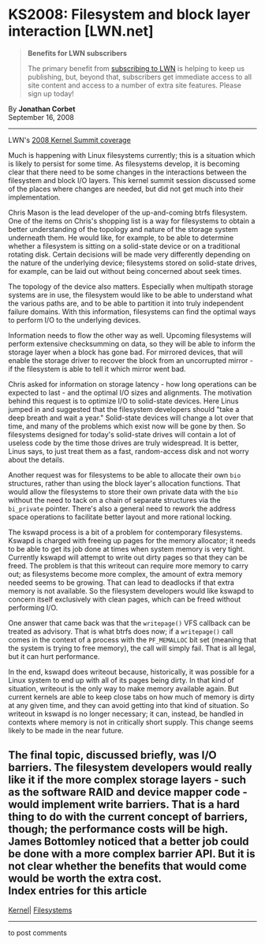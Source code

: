 # KS2008: Filesystem and block layer interaction [LWN.net]

> **Benefits for LWN subscribers**
> 
> The primary benefit from [subscribing to LWN](/Promo/nst-nag5/subscribe) is helping to keep us publishing, but, beyond that, subscribers get immediate access to all site content and access to a number of extra site features. Please sign up today! 

By **Jonathan Corbet**  
September 16, 2008 

* * *

LWN's [2008 Kernel Summit coverage](/Articles/KernelSummit2008/)

Much is happening with Linux filesystems currently; this is a situation which is likely to persist for some time. As filesystems develop, it is becoming clear that there need to be some changes in the interactions between the filesystem and block I/O layers. This kernel summit session discussed some of the places where changes are needed, but did not get much into their implementation. 

Chris Mason is the lead developer of the up-and-coming btrfs filesystem. One of the items on Chris's shopping list is a way for filesystems to obtain a better understanding of the topology and nature of the storage system underneath them. He would like, for example, to be able to determine whether a filesystem is sitting on a solid-state device or on a traditional rotating disk. Certain decisions will be made very differently depending on the nature of the underlying device; filesystems stored on solid-state drives, for example, can be laid out without being concerned about seek times. 

The topology of the device also matters. Especially when multipath storage systems are in use, the filesystem would like to be able to understand what the various paths are, and to be able to partition it into truly independent failure domains. With this information, filesystems can find the optimal ways to perform I/O to the underlying devices. 

Information needs to flow the other way as well. Upcoming filesystems will perform extensive checksumming on data, so they will be able to inform the storage layer when a block has gone bad. For mirrored devices, that will enable the storage driver to recover the block from an uncorrupted mirror - if the filesystem is able to tell it which mirror went bad. 

Chris asked for information on storage latency - how long operations can be expected to last - and the optimal I/O sizes and alignments. The motivation behind this request is to optimize I/O to solid-state devices. Here Linus jumped in and suggested that the filesystem developers should "take a deep breath and wait a year." Solid-state devices will change a lot over that time, and many of the problems which exist now will be gone by then. So filesystems designed for today's solid-state drives will contain a lot of useless code by the time those drives are truly widespread. It is better, Linus says, to just treat them as a fast, random-access disk and not worry about the details. 

Another request was for filesystems to be able to allocate their own `bio` structures, rather than using the block layer's allocation functions. That would allow the filesystems to store their own private data with the `bio` without the need to tack on a chain of separate structures via the `bi_private` pointer. There's also a general need to rework the address space operations to facilitate better layout and more rational locking. 

The kswapd process is a bit of a problem for contemporary filesystems. Kswapd is charged with freeing up pages for the memory allocator; it needs to be able to get its job done at times when system memory is very tight. Currently kswapd will attempt to write out dirty pages so that they can be freed. The problem is that this writeout can require more memory to carry out; as filesystems become more complex, the amount of extra memory needed seems to be growing. That can lead to deadlocks if that extra memory is not available. So the filesystem developers would like kswapd to concern itself exclusively with clean pages, which can be freed without performing I/O. 

One answer that came back was that the `writepage()` VFS callback can be treated as advisory. That is what btrfs does now; if a `writepage()` call comes in the context of a process with the `PF_MEMALLOC` bit set (meaning that the system is trying to free memory), the call will simply fail. That is all legal, but it can hurt performance. 

In the end, kswapd does writeout because, historically, it was possible for a Linux system to end up with all of its pages being dirty. In that kind of situation, writeout is the only way to make memory available again. But current kernels are able to keep close tabs on how much of memory is dirty at any given time, and they can avoid getting into that kind of situation. So writeout in kswapd is no longer necessary; it can, instead, be handled in contexts where memory is not in critically short supply. This change seems likely to be made in the near future. 

The final topic, discussed briefly, was I/O barriers. The filesystem developers would really like it if the more complex storage layers - such as the software RAID and device mapper code - would implement write barriers. That is a hard thing to do with the current concept of barriers, though; the performance costs will be high. James Bottomley noticed that a better job could be done with a more complex barrier API. But it is not clear whether the benefits that would come would be worth the extra cost.  
Index entries for this article  
---  
[Kernel](/Kernel/Index)| [Filesystems](/Kernel/Index#Filesystems)  
  


* * *

to post comments 
